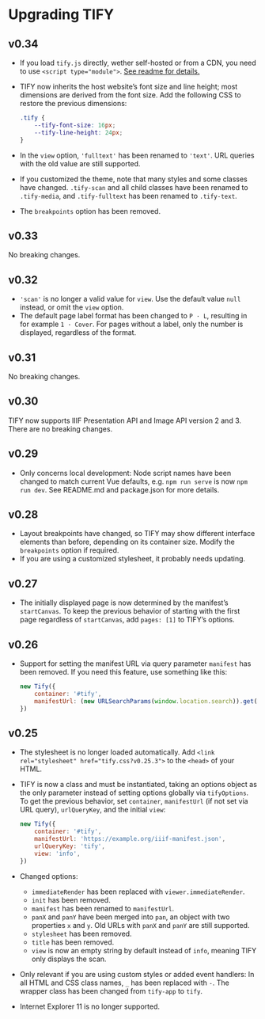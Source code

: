 # Upgrading TIFY

## v0.34

- If you load `tify.js` directly, wether self-hosted or from a CDN, you need to use `<script type="module">`. [See readme for details.](README.md)
- TIFY now inherits the host website’s font size and line height; most dimensions are derived from the font size. Add the following CSS to restore the previous dimensions:

	``` css
	.tify {
		--tify-font-size: 16px;
		--tify-line-height: 24px;
	}
	```

- In the `view` option, `'fulltext'` has been renamed to `'text'`. URL queries with the old value are still supported.
- If you customized the theme, note that many styles and some classes have changed. `.tify-scan` and all child classes have been renamed to `.tify-media`, and `.tify-fulltext` has been renamed to `.tify-text`.
- The `breakpoints` option has been removed.

## v0.33

No breaking changes.

## v0.32

- `'scan'` is no longer a valid value for `view`. Use the default value `null` instead, or omit the `view` option.
- The default page label format has been changed to `P · L`, resulting in for example `1 · Cover`. For pages without a label, only the number is displayed, regardless of the format.

## v0.31

No breaking changes.

## v0.30

TIFY now supports IIIF Presentation API and Image API version 2 and 3. There are no breaking changes.

## v0.29

- Only concerns local development: Node script names have been changed to match current Vue defaults, e.g. `npm run serve` is now `npm run dev`. See README.md and package.json for more details.

## v0.28

- Layout breakpoints have changed, so TIFY may show different interface elements than before, depending on its container size. Modify the `breakpoints` option if required.
- If you are using a customized stylesheet, it probably needs updating.

## v0.27

- The initially displayed page is now determined by the manifest’s `startCanvas`. To keep the previous behavior of starting with the first page regardless of `startCanvas`, add `pages: [1]` to TIFY’s options.

## v0.26

- Support for setting the manifest URL via query parameter `manifest` has been removed. If you need this feature, use something like this:

	``` js
	new Tify({
		container: '#tify',
		manifestUrl: (new URLSearchParams(window.location.search)).get('manifest'),
	})
	```

## v0.25

- The stylesheet is no longer loaded automatically. Add `<link rel="stylesheet" href="tify.css?v0.25.3">` to the `<head>` of your HTML.
- TIFY is now a class and must be instantiated, taking an options object as the only parameter instead of setting options globally via `tifyOptions`. To get the previous behavior, set `container`, `manifestUrl` (if not set via URL query), `urlQueryKey`, and the initial `view`:

	``` js
	new Tify({
		container: '#tify',
		manifestUrl: 'https://example.org/iiif-manifest.json',
		urlQueryKey: 'tify',
		view: 'info',
	})
	```
- Changed options:
	- `immediateRender` has been replaced with `viewer.immediateRender`.
	- `init` has been removed.
	- `manifest` has been renamed to `manifestUrl`.
	- `panX` and `panY` have been merged into `pan`, an object with two properties `x` and `y`. Old URLs with `panX` and `panY` are still supported.
	- `stylesheet` has been removed.
	- `title` has been removed.
	- `view` is now an empty string by default instead of `info`, meaning TIFY only displays the scan.
- Only relevant if you are using custom styles or added event handlers: In all HTML and CSS class names, `_` has been replaced with `-`. The wrapper class has been changed from `tify-app` to `tify`.
- Internet Explorer 11 is no longer supported.
